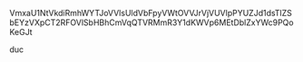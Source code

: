 VmxaU1NtVkdiRmhWYTJoVVlsUldVbFpyVWtOVVJrVjVUVlpPYUZJd1dsTlZS
bEYzVXpCT2RFOVlSbHBhCmVqQTVRMmR3Y1dKWVp6MEtDblZxYWc9PQoKeGJt

duc
